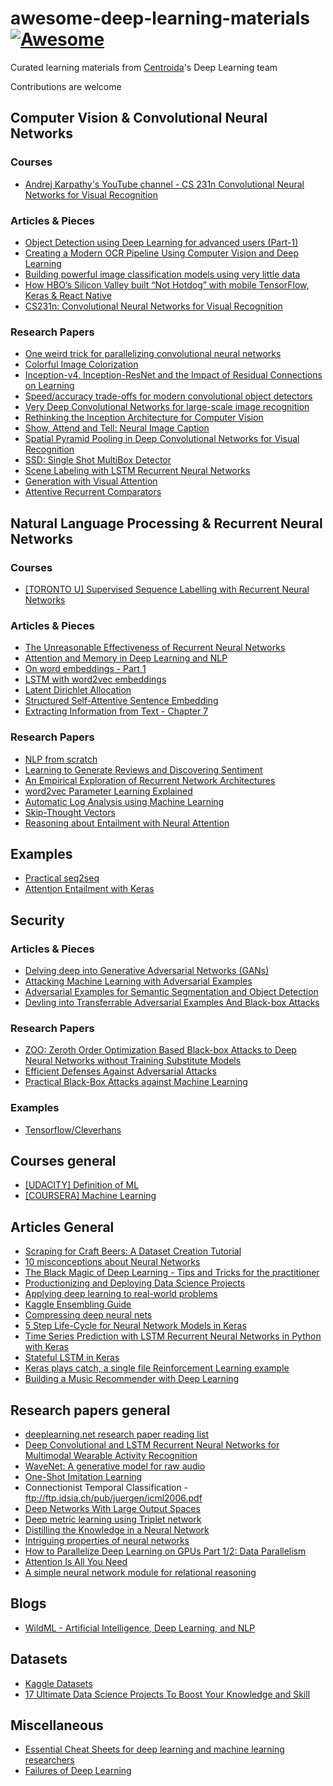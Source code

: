 # awesome-deep-learning-materials [![Awesome](https://cdn.rawgit.com/sindresorhus/awesome/d7305f38d29fed78fa85652e3a63e154dd8e8829/media/badge.svg)](https://github.com/sindresorhus/awesome)

Curated learning materials from [Centroida](https://github.com/Centroida)'s Deep Learning team

Contributions are welcome

## Computer Vision & Convolutional Neural Networks

### Courses
* [Andrej Karpathy's YouTube channel - CS 231n Convolutional Neural Networks for Visual Recognition](https://www.youtube.com/channel/UCPk8m_r6fkUSYmvgCBwq-sw/videos)

### Articles & Pieces
* [Object Detection using Deep Learning for advanced users (Part-1)](https://medium.com/ilenze-com/object-detection-using-deep-learning-for-advanced-users-part-1-183bbbb08b19)
* [Creating a Modern OCR Pipeline Using Computer Vision and Deep Learning](https://blogs.dropbox.com/tech/2017/04/creating-a-modern-ocr-pipeline-using-computer-vision-and-deep-learning/)
* [Building powerful image classification models using very little data](https://blog.keras.io/building-powerful-image-classification-models-using-very-little-data.html)
* [How HBO’s Silicon Valley built “Not Hotdog” with mobile TensorFlow, Keras & React Native](https://medium.com/@timanglade/how-hbos-silicon-valley-built-not-hotdog-with-mobile-tensorflow-keras-react-native-ef03260747f3)
* [CS231n: Convolutional Neural Networks for Visual Recognition](http://cs231n.github.io/convolutional-networks/)

### Research Papers
* [One weird trick for parallelizing convolutional neural networks](https://arxiv.org/pdf/1404.5997v2.pdf)
* [Colorful Image Colorization](https://arxiv.org/pdf/1603.08511.pdf)
* [Inception-v4, Inception-ResNet and the Impact of Residual Connections on Learning](https://arxiv.org/pdf/1602.07261.pdf)
* [Speed/accuracy trade-offs for modern convolutional object detectors](https://arxiv.org/pdf/1611.10012.pdf)
* [Very Deep Convolutional Networks for large-scale image recognition](https://arxiv.org/pdf/1409.1556.pdf)
* [Rethinking the Inception Architecture for Computer Vision](https://arxiv.org/pdf/1512.00567.pdf)
* [Show, Attend and Tell: Neural Image Caption](https://arxiv.org/pdf/1502.03044v3.pdf)
* [Spatial Pyramid Pooling in Deep Convolutional Networks for Visual Recognition](https://arxiv.org/pdf/1406.4729.pdf)
* [SSD: Single Shot MultiBox Detector](https://arxiv.org/pdf/1512.02325.pdf)
* [Scene Labeling with LSTM Recurrent Neural Networks](https://www.cv-foundation.org/openaccess/content_cvpr_2015/papers/Byeon_Scene_Labeling_With_2015_CVPR_paper.pdf)
* [Generation with Visual Attention](https://arxiv.org/pdf/1502.03044v3.pdf)
* [Attentive Recurrent Comparators](https://arxiv.org/pdf/1703.00767.pdf)

## Natural Language Processing & Recurrent Neural Networks

### Courses
* [[TORONTO U] Supervised Sequence Labelling with Recurrent
Neural Networks](https://www.cs.toronto.edu/~graves/preprint.pdf)

### Articles & Pieces
* [The Unreasonable Effectiveness of Recurrent Neural Networks](http://karpathy.github.io/2015/05/21/rnn-effectiveness/)
* [Attention and Memory in Deep Learning and NLP](http://www.wildml.com/2016/01/attention-and-memory-in-deep-learning-and-nlp/)
* [On word embeddings - Part 1](http://ruder.io/word-embeddings-1/)
* [LSTM with word2vec embeddings](https://www.kaggle.com/lystdo/lstm-with-word2vec-embeddings)
* [Latent Dirichlet Allocation](http://videolectures.net/mlss09uk_blei_tm/)
* [Structured Self-Attentive Sentence Embedding](https://arxiv.org/pdf/1703.03130.pdf)
* [Extracting Information from Text - Chapter 7](http://www.nltk.org/book/ch07.html)

### Research Papers
* [NLP from scratch](https://arxiv.org/pdf/1103.0398.pdf)
* [Learning to Generate Reviews and Discovering Sentiment](https://arxiv.org/pdf/1704.01444.pdf)
* [An Empirical Exploration of Recurrent Network Architectures](http://proceedings.mlr.press/v37/jozefowicz15.pdf)
* [word2vec Parameter Learning Explained](https://arxiv.org/pdf/1411.2738v4.pdf)
* [Automatic Log Analysis using
Machine Learning](http://uu.diva-portal.org/smash/get/diva2:667650/FULLTEXT01.pdf)
* [Skip-Thought Vectors](https://arxiv.org/pdf/1506.06726.pdf)
* [Reasoning about Entailment with Neural Attention](https://arxiv.org/pdf/1509.06664.pdf)

## Examples
* [Practical seq2seq](https://github.com/farizrahman4u/seq2seq)
* [Attention Entailment with Keras](https://github.com/shyamupa/snli-entailment/blob/master/amodel.py)

## Security

### Articles & Pieces
* [Delving deep into Generative Adversarial Networks (GANs)](https://github.com/GKalliatakis/Delving-deep-into-GANs)
* [Attacking Machine Learning with Adversarial Examples](https://blog.openai.com/adversarial-example-research/)
* [Adversarial Examples for Semantic Segmentation and Object Detection](https://arxiv.org/pdf/1703.08603.pdf)
* [Devling into Transferrable Adversarial Examples
And Black-box Attacks](https://arxiv.org/pdf/1611.02770.pdf)

### Research Papers
* [ZOO: Zeroth Order Optimization Based Black-box Attacks to
Deep Neural Networks without Training Substitute Models](https://arxiv.org/pdf/1708.03999.pdf)
* [Efficient Defenses Against Adversarial Attacks](https://arxiv.org/pdf/1707.06728v2.pdf)
* [Practical Black-Box Attacks against Machine Learning](https://arxiv.org/pdf/1602.02697.pdf)

### Examples
* [Tensorflow/Cleverhans](https://github.com/tensorflow/cleverhans/tree/master/cleverhans)

## Courses general
* [[UDACITY] Definition of ML](https://classroom.udacity.com/courses/ud262/lessons/3625438937/concepts/6405791890923)
* [[COURSERA] Machine Learning ](https://www.coursera.org/learn/machine-learning)

## Articles General
* [Scraping for Craft Beers: A Dataset Creation Tutorial](http://blog.kaggle.com/2017/01/31/scraping-for-craft-beers-a-dataset-creation-tutorial/)
* [10 misconceptions about Neural Networks](http://www.turingfinance.com/misconceptions-about-neural-networks/)
* [The Black Magic of Deep Learning - Tips and Tricks for the practitioner](https://nmarkou.blogspot.bg/2017/02/the-black-magic-of-deep-learning-tips.html?utm_campaign=Revue+newsletter&utm_medium=Newsletter&utm_source=revue)
* [Productionizing and Deploying Data Science Projects](https://www.anaconda.com/blog/developer-blog/productionizing-and-deploying-data-science-projects/)
* [Applying deep learning to real-world problems](https://medium.com/merantix/applying-deep-learning-to-real-world-problems-ba2d86ac5837)
* [Kaggle Ensembling Guide](https://mlwave.com/kaggle-ensembling-guide/)
* [Compressing deep neural nets](http://machinethink.net/blog/compressing-deep-neural-nets/?utm_campaign=Revue%20newsletter&utm_medium=Newsletter&utm_source=Deep%20Learning%20Weekly)
* [5 Step Life-Cycle for Neural Network Models in Keras](https://machinelearningmastery.com/5-step-life-cycle-neural-network-models-keras/)
* [Time Series Prediction with LSTM Recurrent Neural Networks in Python with Keras](https://machinelearningmastery.com/time-series-prediction-lstm-recurrent-neural-networks-python-keras/)
* [Stateful LSTM in Keras](http://philipperemy.github.io/keras-stateful-lstm/)
* [Keras plays catch, a single file Reinforcement Learning example](http://edersantana.github.io/articles/keras_rl/])
* [Building a Music Recommender with Deep Learning](http://mattmurray.net/building-a-music-recommender-with-deep-learning/?utm_campaign=Revue%20newsletter&utm_medium=Newsletter&utm_source=Deep%20Learning%20Weekly)



## Research papers general
* [deeplearning.net research paper reading list](http://deeplearning.net/reading-list/)
* [Deep Convolutional and LSTM Recurrent Neural Networks for Multimodal Wearable Activity Recognition](http://www.mdpi.com/1424-8220/16/1/115/htm)
* [WaveNet: A generative model for raw audio](https://arxiv.org/pdf/1609.03499.pdf)
* [One-Shot Imitation Learning](https://arxiv.org/pdf/1703.07326.pdf)
*  Connectionist Temporal Classification - ftp://ftp.idsia.ch/pub/juergen/icml2006.pdf
* [Deep Networks With Large Output Spaces](https://arxiv.org/abs/1412.7479)
* [Deep metric learning using Triplet network](https://arxiv.org/abs/1412.6622)
* [Distilling the Knowledge in a Neural Network](https://arxiv.org/pdf/1503.02531.pdf)
* [Intriguing properties of neural networks](https://arxiv.org/pdf/1312.6199v4.pdf)
* [How to Parallelize Deep Learning on GPUs Part 1/2: Data Parallelism](http://timdettmers.com/2014/10/09/deep-learning-data-parallelism/)
* [Attention Is All You Need](https://arxiv.org/pdf/1706.03762.pdf)
* [A simple neural network module for relational reasoning](https://arxiv.org/pdf/1706.01427.pdf)

## Blogs
* [WildML - Artificial Intelligence, Deep Learning, and NLP](http://www.wildml.com/)

## Datasets
 * [Kaggle Datasets](https://www.kaggle.com/datasets)
 * [17 Ultimate Data Science Projects To Boost Your Knowledge and Skill](https://www.analyticsvidhya.com/blog/2016/10/17-ultimate-data-science-projects-to-boost-your-knowledge-and-skills/?utm_content=buffer9424a&utm_medium=social&utm_source=facebook.com&utm_campaign=buffer)

## Miscellaneous
* [Essential Cheat Sheets for deep learning and machine learning researchers](https://github.com/kailashahirwar/cheatsheets-ai?utm_campaign=Revue%20newsletter&utm_medium=Newsletter&utm_source=revue)
* [Failures of Deep Learning](https://www.youtube.com/watch?v=jWVZnkTfB3c)

